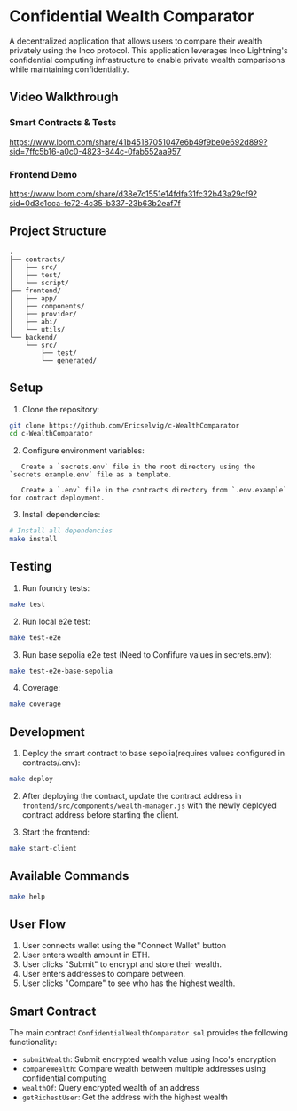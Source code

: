 # Confidential Wealth Comparator

A decentralized application that allows users to compare their wealth privately using the Inco protocol. This application leverages Inco Lightning's confidential computing infrastructure to enable private wealth comparisons while maintaining confidentiality.

## Video Walkthrough

### Smart Contracts & Tests
https://www.loom.com/share/41b45187051047e6b49f9be0e692d899?sid=7ffc5b16-a0c0-4823-844c-0fab552aa957

### Frontend Demo
https://www.loom.com/share/d38e7c1551e14fdfa31fc32b43a29cf9?sid=0d3e1cca-fe72-4c35-b337-23b63b2eaf7f

## Project Structure

```
.
├── contracts/
│   ├── src/
│   ├── test/
│   └── script/
├── frontend/
│   ├── app/
│   ├── components/
│   ├── provider/
│   ├── abi/
│   └── utils/
└── backend/
    └── src/
        ├── test/
        └── generated/
```

## Setup

1. Clone the repository:

```bash
git clone https://github.com/Ericselvig/c-WealthComparator
cd c-WealthComparator
```

2. Configure environment variables:

```
   Create a `secrets.env` file in the root directory using the `secrets.example.env` file as a template.

   Create a `.env` file in the contracts directory from `.env.example` for contract deployment.
```

3. Install dependencies:

```bash
# Install all dependencies
make install
```


## Testing

1. Run foundry tests:

```bash
make test
```

2. Run local e2e test:

```bash
make test-e2e
```

3. Run base sepolia e2e test (Need to Confifure values in secrets.env):

```bash
make test-e2e-base-sepolia
```

4. Coverage:

```bash
make coverage
```

## Development

1. Deploy the smart contract to base sepolia(requires values configured in contracts/.env):

```bash
make deploy
```

2. After deploying the contract, update the contract address in `frontend/src/components/wealth-manager.js` with the newly deployed contract address before starting the client.

3. Start the frontend:

```bash
make start-client
```

## Available Commands

```bash
make help
```

## User Flow

1. User connects wallet using the "Connect Wallet" button
2. User enters wealth amount in ETH.
3. User clicks "Submit" to encrypt and store their wealth.
4. User enters addresses to compare between.
5. User clicks "Compare" to see who has the highest wealth.

## Smart Contract

The main contract `ConfidentialWealthComparator.sol` provides the following functionality:

- `submitWealth`: Submit encrypted wealth value using Inco's encryption
- `compareWealth`: Compare wealth between multiple addresses using confidential computing
- `wealthOf`: Query encrypted wealth of an address
- `getRichestUser`: Get the address with the highest wealth
